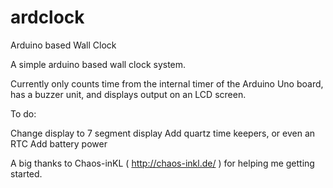 # ardclock
Arduino based Wall Clock

A simple arduino based wall clock system.

Currently only counts time from the internal timer of the Arduino Uno board, has a buzzer unit, and displays output on an LCD screen.

To do:

Change display to 7 segment display
Add quartz time keepers, or even an RTC
Add battery power

A big thanks to Chaos-inKL ( http://chaos-inkl.de/ ) for helping me getting started.
